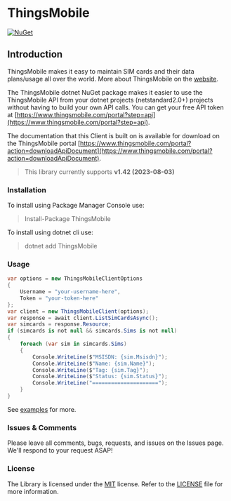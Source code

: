 # ThingsMobile

[![NuGet](https://img.shields.io/nuget/v/ThingsMobile.svg)](https://www.nuget.org/packages/ThingsMobile/)

## Introduction

ThingsMobile makes it easy to maintain SIM cards and their data plans/usage all over the world. More about ThingsMobile on the [website](https://thingsmobile.com).

The ThingsMobile dotnet NuGet package makes it easier to use the ThingsMobile API from your dotnet projects (netstandard2.0+) projects without having to build your own API calls. You can get your free API token at [https://www.thingsmobile.com/portal?step=api](https://www.thingsmobile.com/portal?step=api).

The documentation that this Client is built on is available for download on the ThingsMobile portal [https://www.thingsmobile.com/portal?action=downloadApiDocument](https://www.thingsmobile.com/portal?action=downloadApiDocument).

> This library currently supports **v1.42 (2023-08-03)**

### Installation

To install using Package Manager Console use:
> Install-Package ThingsMobile

To install using dotnet cli use:
> dotnet add ThingsMobile

### Usage

```csharp
var options = new ThingsMobileClientOptions
{
    Username = "your-username-here",
    Token = "your-token-here"
};
var client = new ThingsMobileClient(options);
var response = await client.ListSimCardsAsync();
var simcards = response.Resource;
if (simcards is not null && simcards.Sims is not null)
{
    foreach (var sim in simcards.Sims)
    {
        Console.WriteLine($"MSISDN: {sim.Msisdn}");
        Console.WriteLine($"Name: {sim.Name}");
        Console.WriteLine($"Tag: {sim.Tag}");
        Console.WriteLine($"Status: {sim.Status}");
        Console.WriteLine("=====================");
    }
}
```

See [examples](./examples/) for more.

### Issues &amp; Comments

Please leave all comments, bugs, requests, and issues on the Issues page. We'll respond to your request ASAP!

### License

The Library is licensed under the [MIT](http://www.opensource.org/licenses/mit-license.php "Read more about the MIT license form") license. Refer to the [LICENSE](./LICENSE) file for more information.
